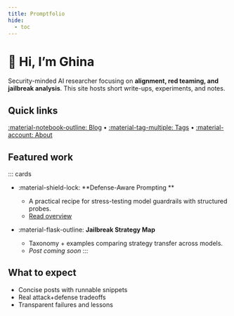 ```yaml
---
title: Promptfolio
hide:
  - toc
---
```


# 👋 Hi, I’m Ghina

Security-minded AI researcher focusing on **alignment, red teaming, and jailbreak analysis**. This site hosts short write-ups, experiments, and notes.

## Quick links

[:material-notebook-outline: Blog](blog/index.md) • [:material-tag-multiple: Tags](../tags.md) • [:material-account: About](about.md)

## Featured work

::: cards
- :material-shield-lock: **Defense-Aware Prompting **
  + A practical recipe for stress-testing model guardrails with structured probes.
  + [Read overview](blog/posts/2025-08-14-dap-starter-kit.md)

- :material-flask-outline: **Jailbreak Strategy Map**
  + Taxonomy + examples comparing strategy transfer across models.
  + *Post coming soon*
:::

## What to expect

- Concise posts with runnable snippets  
- Real attack+defense tradeoffs  
- Transparent failures and lessons
